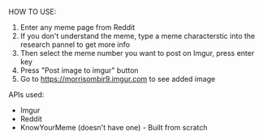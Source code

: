 HOW TO USE: 
1) Enter any meme page from Reddit
2) If you don't understand the meme, type a meme characterstic into the research pannel to get more info
3) Then select the meme number you want to post on Imgur, press enter key
4) Press "Post image to imgur" button
5) Go to https://morrisombir9.imgur.com to see added image

APIs used:
- Imgur
- Reddit 
- KnowYourMeme (doesn't have one) - Built from scratch 

